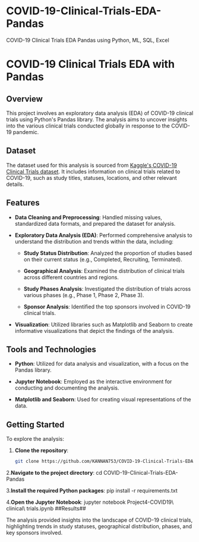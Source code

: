 # COVID-19-Clinical-Trials-EDA-Pandas
COVID-19 Clinical Trials EDA Pandas using Python, ML, SQL, Excel


# COVID-19 Clinical Trials EDA with Pandas

## Overview

This project involves an exploratory data analysis (EDA) of COVID-19 clinical trials using Python's Pandas library. The analysis aims to uncover insights into the various clinical trials conducted globally in response to the COVID-19 pandemic.

## Dataset

The dataset used for this analysis is sourced from [Kaggle's COVID-19 Clinical Trials dataset](https://www.kaggle.com/datasets/parulpandey/covid19-clinical-trials-dataset). It includes information on clinical trials related to COVID-19, such as study titles, statuses, locations, and other relevant details.

## Features

- **Data Cleaning and Preprocessing**: Handled missing values, standardized data formats, and prepared the dataset for analysis.

- **Exploratory Data Analysis (EDA)**: Performed comprehensive analysis to understand the distribution and trends within the data, including:

  - **Study Status Distribution**: Analyzed the proportion of studies based on their current status (e.g., Completed, Recruiting, Terminated).

  - **Geographical Analysis**: Examined the distribution of clinical trials across different countries and regions.

  - **Study Phases Analysis**: Investigated the distribution of trials across various phases (e.g., Phase 1, Phase 2, Phase 3).

  - **Sponsor Analysis**: Identified the top sponsors involved in COVID-19 clinical trials.

- **Visualization**: Utilized libraries such as Matplotlib and Seaborn to create informative visualizations that depict the findings of the analysis.

## Tools and Technologies

- **Python**: Utilized for data analysis and visualization, with a focus on the Pandas library.

- **Jupyter Notebook**: Employed as the interactive environment for conducting and documenting the analysis.

- **Matplotlib and Seaborn**: Used for creating visual representations of the data.

## Getting Started

To explore the analysis:

1. **Clone the repository**:
   ```bash
   git clone https://github.com/KANNAN753/COVID-19-Clinical-Trials-EDA-Pandas.git
2.**Navigate to the project directory**:
    cd COVID-19-Clinical-Trials-EDA-Pandas

3.**Install the required Python packages**:
    pip install -r requirements.txt

4.**Open the Jupyter Notebook**:
    jupyter notebook Project4-COVID19\ clinical\ trials.ipynb
##Results##

The analysis provided insights into the landscape of COVID-19 clinical trials, highlighting trends in study statuses, geographical distribution, phases, and key sponsors involved.
